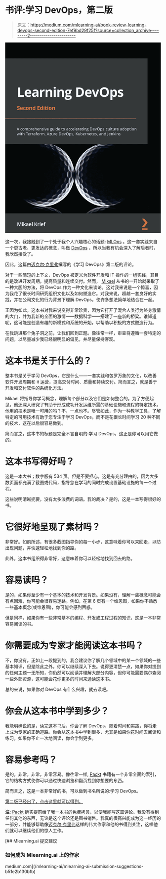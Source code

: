 # 书评:学习 DevOps，第二版

> 原文：<https://medium.com/mlearning-ai/book-review-learning-devops-second-edition-7ef9bd29f25f?source=collection_archive---------2----------------------->

![](img/826c9d7ba0c51fd65cfbf5d274b376d3.png)

这一次，我接触到了一个处于我个人兴趣核心的话题: [MLOps](https://en.wikipedia.org/wiki/MLOps) 。这一套实践来自一个更古老、更发达的概念，叫做 [DevOps](https://en.wikipedia.org/wiki/DevOps) ，所以当我有机会深入了解后者时，我欣然接受了。

因此，这篇由[迈克尔·克里弗](https://www.linkedin.com/in/mikael-krief/)撰写的《学习 DevOps》第二版的评论。

对于一些简短的上下文，DevOps 被定义为软件开发和 IT 操作的一组实践，其目的是改进开发周期，提高质量和连续交付。然而， [Mikael](https://www.linkedin.com/in/mikael-krief/) 从书的一开始就采取了一种大胆的方法，将 DevOps 作为一种文化来谈论。这对我来说是一个惊喜，因为我花了很长时间研究组织文化以及如何塑造它。对我来说，超越一套良好的实践，并在公司文化的行为背景下理解 DevOps，使许多想法简单地结合在一起。

正因为如此，这本书对我来说变得非常珍贵，因为它打开了混合人类行为终身激情的大门，并为我新的全面的激情——数据科学——搭建了一座新的桥梁。谁知道呢，这可能是创造有趣的新模式和系统的开始，以帮助以积极的方式塑造行为。

在我跳进那个兔子洞之前，让我们回到正题。像往常一样，审查将遵循一套特定的问题，以尽量减少我已经很明显的偏见，并尽量保持客观。

# 这本书是关于什么的？

整本书是关于学习 DevOps，它是什么——一套实践和包罗万象的文化，以改善软件开发周期和 it 运营，提高交付时间、质量和持续交付。简而言之，就是善于开发和交付软件的系统化方法。

Mikael 将指导你学习概念，理解每个部分以及它们是如何整合的。为了方便起见，他还深入研究了有助于形成成功开发运维所需的基础设施和流程的特定技术。他用的技术是唯一可用的吗？不，一点也不。尽管如此，作为一种教学工具，了解特定的可用技术有助于您专注于学习 DevOps，而不是花很长时间学习 20 种不同的技术，这在以后很容易做到。

简而言之，这本书的标题是完全不言自明的:学习 DevOps，这正是你可以用它做的。

# 这本书写得好吗？

这是一本大书；数字版有 534 页。但是不要担心，这是有充分理由的，因为大多数页面都充满了截图或代码，指导您在学习的同时完成设置基础设施的每一个过程。

这些说明清晰扼要，没有太多浪费的词语。我的裁决？是的，这是一本写得很好的书。

# **它很好地呈现了素材吗？**

非常好。如前所述，有很多截图指导你的每一小步，这意味着你可以来回走，以防出现问题，并快速轻松地找到你的路。

此外，这本书组织得非常好，这意味着你可以轻松地找到回去的路。

# **容易读吗？**

是的，如果你至少有一个基本的技术和开发背景。如果没有，理解一些概念可能会有点困难，你可能会很容易迷路。例如，在第 6 页有一个维恩图，如果你不熟悉一些基本概念(或维恩图)，你可能会感到困惑。

但是同样，如果你有一些非常基本的编程、开发或工程过程的知识，这是一本非常容易阅读的书。

# 你需要成为专家才能阅读这本书吗？

不，你没有。正如上一段提到的，我会建议你了解几个领域中的某一个领域的一些基本知识，但是除此之外，你可以继续深入下去。说得更清楚一点，如果你对提到的任何主题一无所知，你仍然可以阅读并理解大部分内容，但你可能需要偶尔查阅一些外部资源，这可能会花你更多的时间来通读这本书。

总的来说，如果你对 DevOps 有什么兴趣，就去读吧。

# 你会从这本书中学到多少？

我能明确说的是，读完这本书后，你会了解 DevOps，随着时间和实践，你将走上成为专家的正确道路。你会从这本书中学到很多，尤其是如果你花时间去阅读和练习，如果你不止一次地阅读，你会学到更多。

# **容易参考吗？**

是的，非常，非常，非常容易。像往常一样, [Packt](https://www.linkedin.com/company/packt-publishing/) 书籍有一个非常全面的索引，它的结构方式使你可以通过快速浏览和翻页找到你想要的东西。

简而言之，这是一本非常好的书，可以做到书名所说的:学习 DevOps。

[第二版已经出了，点击这里就可以得到。](https://www.amazon.com/Learning-DevOps-comprehensive-accelerating-Kubernetes-dp-1801818967/dp/1801818967/ref=dp_ob_title_bk)

**注:** [Packt](https://www.linkedin.com/company/packt-publishing/) 确实提前给了我一本书的免费拷贝，以便我能写这篇评论。我没有得到任何其他的东西，无论是这个评论还是图书销售。我真的很高兴能成为这一经历的一部分，并能够帮助像[迈克尔·克里弗](https://www.linkedin.com/in/mikael-krief/)这样的伟大作家和他的书得到关注，这样他们就可以继续他们的惊人工作。

[](/mlearning-ai/mlearning-ai-submission-suggestions-b51e2b130bfb) [## Mlearning.ai 提交建议

### 如何成为 Mlearning.ai 上的作家

medium.com](/mlearning-ai/mlearning-ai-submission-suggestions-b51e2b130bfb)
